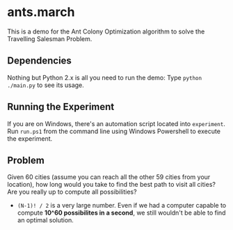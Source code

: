 ants.march
==========

This is a demo for the Ant Colony Optimization algorithm to solve the
Travelling Salesman Problem.

## Dependencies

Nothing but Python 2.x is all you need to run the demo:
Type ``python ./main.py`` to see its usage.

## Running the Experiment

If you are on Windows, there's an automation script located into ``experiment``.
Run ``run.ps1`` from the command line using Windows Powershell to execute the experiment.

## Problem

Given 60 cities (assume you can reach all the other 59 cities from your location),
how long would you take to find the best path to visit all cities? Are you really up
to compute all possibilities?

* ``(N-1)! / 2`` is a very large number. Even if we had a computer capable to compute **10^60
possibilites in a second**, we still wouldn't be able to find an optimal solution. 
